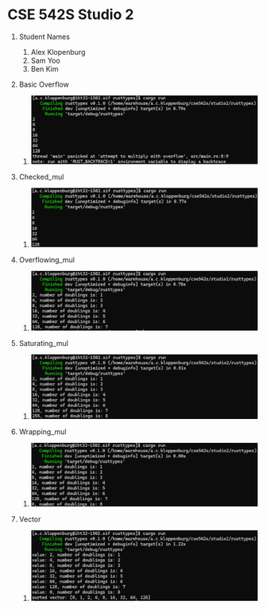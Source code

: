 # CSE 542S Studio 2

1. Student Names
    1. Alex Klopenburg
    2. Sam Yoo
    3. Ben Kim

2. Basic Overflow
    1. ![step 2 answer](images/step2.png)

3. Checked_mul
    1. ![step 3 answer](images/step3.png)

4. Overflowing_mul
    1. ![step 4 answer](images/step4.png)

5. Saturating_mul
    1. ![step 5 answer](images/step5.png)

6. Wrapping_mul
    1. ![step 6 answer](images/step6.png)

7. Vector
    1. ![step 7 answer](images/step7.png)
